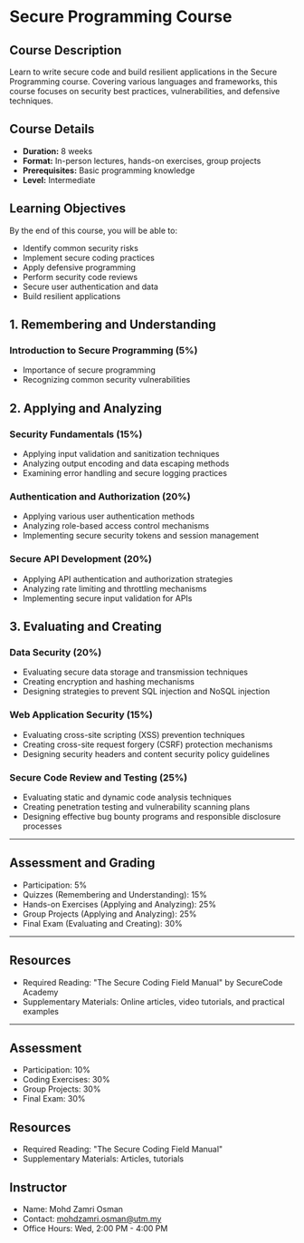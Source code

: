 # Secure Programming Course

## Course Description
Learn to write secure code and build resilient applications in the Secure Programming course. Covering various languages and frameworks, this course focuses on security best practices, vulnerabilities, and defensive techniques.

## Course Details
- **Duration:** 8 weeks
- **Format:** In-person lectures, hands-on exercises, group projects
- **Prerequisites:** Basic programming knowledge
- **Level:** Intermediate

## Learning Objectives
By the end of this course, you will be able to:
- Identify common security risks
- Implement secure coding practices
- Apply defensive programming
- Perform security code reviews
- Secure user authentication and data
- Build resilient applications

## 1. Remembering and Understanding
### Introduction to Secure Programming (5%)
- Importance of secure programming
- Recognizing common security vulnerabilities

## 2. Applying and Analyzing
### Security Fundamentals (15%)
- Applying input validation and sanitization techniques
- Analyzing output encoding and data escaping methods
- Examining error handling and secure logging practices

### Authentication and Authorization (20%)
- Applying various user authentication methods
- Analyzing role-based access control mechanisms
- Implementing secure security tokens and session management

### Secure API Development (20%)
- Applying API authentication and authorization strategies
- Analyzing rate limiting and throttling mechanisms
- Implementing secure input validation for APIs

## 3. Evaluating and Creating
### Data Security (20%)
- Evaluating secure data storage and transmission techniques
- Creating encryption and hashing mechanisms
- Designing strategies to prevent SQL injection and NoSQL injection

### Web Application Security (15%)
- Evaluating cross-site scripting (XSS) prevention techniques
- Creating cross-site request forgery (CSRF) protection mechanisms
- Designing security headers and content security policy guidelines

### Secure Code Review and Testing (25%)
- Evaluating static and dynamic code analysis techniques
- Creating penetration testing and vulnerability scanning plans
- Designing effective bug bounty programs and responsible disclosure processes

---

## Assessment and Grading
- Participation: 5%
- Quizzes (Remembering and Understanding): 15%
- Hands-on Exercises (Applying and Analyzing): 25%
- Group Projects (Applying and Analyzing): 25%
- Final Exam (Evaluating and Creating): 30%

---
## Resources
- Required Reading: "The Secure Coding Field Manual" by SecureCode Academy
- Supplementary Materials: Online articles, video tutorials, and practical examples

---

## Assessment
- Participation: 10%
- Coding Exercises: 30%
- Group Projects: 30%
- Final Exam: 30%

## Resources
- Required Reading: "The Secure Coding Field Manual"
- Supplementary Materials: Articles, tutorials

## Instructor
- Name: Mohd Zamri Osman
- Contact: mohdzamri.osman@utm.my
- Office Hours: Wed, 2:00 PM - 4:00 PM
